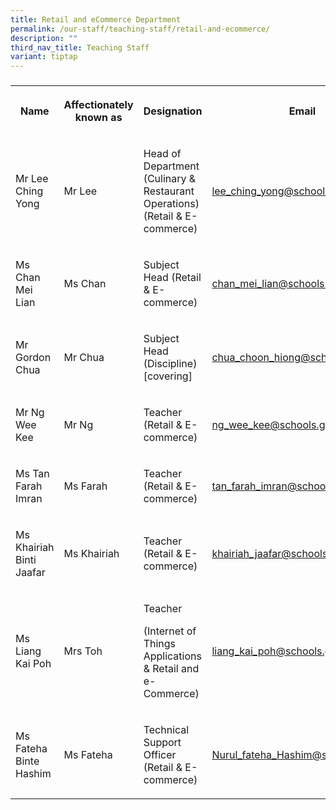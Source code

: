 ```yaml
---
title: Retail and eCommerce Department
permalink: /our-staff/teaching-staff/retail-and-ecommerce/
description: ""
third_nav_title: Teaching Staff
variant: tiptap
---
```

<h3></h3>
<table style="minWidth: 100px">
<colgroup>
<col>
<col>
<col>
<col>
</colgroup>
<tbody>
<tr>
<th rowspan="1" colspan="1">
<p>Name</p>
</th>
<th rowspan="1" colspan="1">
<p>Affectionately
<br>known as</p>
</th>
<th rowspan="1" colspan="1">
<p>Designation</p>
</th>
<th rowspan="1" colspan="1">
<p>Email</p>
</th>
</tr>
<tr>
<td rowspan="1" colspan="1">
<p>Mr Lee Ching Yong</p>
</td>
<td rowspan="1" colspan="1">
<p>Mr Lee</p>
</td>
<td rowspan="1" colspan="1">
<p>Head of Department
<br>(Culinary &amp; Restaurant Operations)
<br>(Retail &amp; E-commerce)
<br>
</p>
</td>
<td rowspan="1" colspan="1">
<p><a href="mailto:lee_ching_yong@schools.gov.sg" rel="noopener noreferrer nofollow" target="_blank">lee_ching_yong@schools.gov.sg</a>
</p>
</td>
</tr>
<tr>
<td rowspan="1" colspan="1">
<p>Ms Chan Mei Lian</p>
</td>
<td rowspan="1" colspan="1">
<p>Ms Chan</p>
</td>
<td rowspan="1" colspan="1">
<p>Subject Head (Retail &amp; E-commerce)</p>
</td>
<td rowspan="1" colspan="1">
<p><a href="mailto:chan_mei_lian@schools.gov.sg" rel="noopener noreferrer nofollow" target="_blank">chan_mei_lian@schools.gov.sg</a>
</p>
</td>
</tr>
<tr>
<td rowspan="1" colspan="1">
<p>Mr Gordon Chua</p>
</td>
<td rowspan="1" colspan="1">
<p>Mr Chua</p>
</td>
<td rowspan="1" colspan="1">
<p>Subject Head
<br>(Discipline)
<br>[covering]</p>
</td>
<td rowspan="1" colspan="1">
<p><a href="mailto:chua_choon_hiong@schools.gov.sg" rel="noopener noreferrer nofollow" target="_blank">chua_choon_hiong@schools.gov.sg</a>
</p>
</td>
</tr>
<tr>
<td rowspan="1" colspan="1">
<p>Mr Ng Wee Kee</p>
</td>
<td rowspan="1" colspan="1">
<p>Mr Ng</p>
</td>
<td rowspan="1" colspan="1">
<p>Teacher (Retail &amp; E-commerce)</p>
</td>
<td rowspan="1" colspan="1">
<p><a href="mailto:ng_wee_kee@schools.gov.sg" rel="noopener noreferrer nofollow" target="_blank">ng_wee_kee@schools.gov.sg</a>
</p>
</td>
</tr>
<tr>
<td rowspan="1" colspan="1">
<p>Ms Tan Farah Imran</p>
</td>
<td rowspan="1" colspan="1">
<p>Ms Farah</p>
</td>
<td rowspan="1" colspan="1">
<p>Teacher (Retail &amp; E-commerce)</p>
</td>
<td rowspan="1" colspan="1">
<p><a href="mailto:tan_farah_imran@schools.gov.sg" rel="noopener noreferrer nofollow" target="_blank">tan_farah_imran@schools.gov.sg</a>
</p>
</td>
</tr>
<tr>
<td rowspan="1" colspan="1">
<p>Ms Khairiah Binti Jaafar</p>
</td>
<td rowspan="1" colspan="1">
<p>Ms Khairiah</p>
</td>
<td rowspan="1" colspan="1">
<p>Teacher (Retail &amp; E-commerce)</p>
</td>
<td rowspan="1" colspan="1">
<p><a href="mailto:khairiah_jaafar@schools.gov.sg" rel="noopener noreferrer nofollow" target="_blank">khairiah_jaafar@schools.gov.sg</a>
</p>
</td>
</tr>
<tr>
<td rowspan="1" colspan="1">
<p>Ms Liang Kai Poh</p>
</td>
<td rowspan="1" colspan="1">
<p>Mrs Toh</p>
</td>
<td rowspan="1" colspan="1">
<p>Teacher</p>
<p>(Internet of Things Applications &amp; Retail and e-Commerce)</p>
</td>
<td rowspan="1" colspan="1">
<p><a href="mailto:liang_kai_poh@schools.gov.sg" rel="noopener noreferrer nofollow" target="_blank">liang_kai_poh@schools.gov.sg</a>
</p>
</td>
</tr>
<tr>
<td rowspan="1" colspan="1">
<p>Ms Fateha Binte Hashim</p>
</td>
<td rowspan="1" colspan="1">
<p>Ms Fateha</p>
</td>
<td rowspan="1" colspan="1">
<p>Technical Support Officer (Retail &amp; E-commerce)</p>
</td>
<td rowspan="1" colspan="1">
<p><a href="mailto:Nurul_fateha_Hashim@schools.gov.sg" rel="noopener noreferrer nofollow" target="_blank">Nurul_fateha_Hashim@schools.gov.sg</a>
</p>
</td>
</tr>
</tbody>
</table>
<h4></h4>
<p></p>